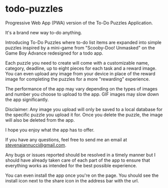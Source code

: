 # todo-puzzles
Progressive Web App (PWA) version of the To-Do Puzzles Application.

It's a brand new way to-do anything.

Introducing To-Do Puzzles where to-do list items are expanded into simple puzzles inspired by a mini-game from "Scooby-Doo! Unmasked" on the Game Boy Advance redesigned for a todo app.

Each puzzle you need to create will come with a customizable name, category, deadline, up to eight pieces for each task and a reward image. You can even upload any image from your device in place of the reward image for completing the puzzles for a more "rewarding" experience.

The performance of the app may vary depending on the types of images and number you choose to upload to the app. GIF images may slow down the app significantly.

Disclaimer: Any image you upload will only be saved to a local database for the specific puzzle you upload it for. Once you delete the puzzle, the image will also be deleted from the app.

I hope you enjoy what the app has to offer.

If you have any questions, feel free to send me an email at stevenaiannucci@gmail.com.

Any bugs or issues reported should be resolved in a timely manner but I should have already taken care of each part of the app to ensure that everything works as intended for the best possible experience.

You can even install the app once you're on the page. You should see the install icon next to the share icon in the address bar with the url.